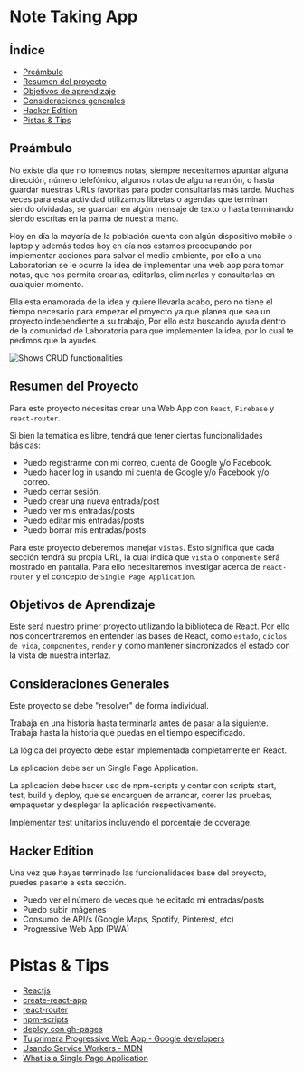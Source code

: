 # Note Taking App

## Índice

- [Preámbulo](#preámbulo)
- [Resumen del proyecto](#resumen-del-proyecto)
- [Objetivos de aprendizaje](#objetivos-de-aprendizaje)
- [Consideraciones generales](#consideraciones-generales)
- [Hacker Edition](#hacker-edition)
- [Pistas & Tips](#pistas-&-tips)

## Preámbulo

No existe día que no tomemos notas, siempre necesitamos apuntar alguna dirección, número telefónico, algunos notas de alguna reunión, o hasta guardar nuestras URLs favoritas para  poder consultarlas más tarde. Muchas veces para esta actividad utilizamos libretas o agendas que terminan siendo olvidadas, se guardan en algún mensaje de texto o hasta terminando siendo  escritas en la palma de nuestra mano.

Hoy en día la mayoría de la población cuenta con algún dispositivo mobile o laptop y además todos hoy en día nos estamos preocupando por implementar acciones para salvar el medio ambiente, por ello a una Laboratorian se le ocurre la idea de implementar una  web app para tomar notas, que nos permita crearlas, editarlas, eliminarlas y consultarlas en cualquier momento.

Ella esta enamorada de la idea y quiere llevarla acabo, pero no tiene el tiempo necesario para empezar el proyecto ya que planea que sea un proyecto independiente a su trabajo, Por ello esta buscando ayuda dentro de la comunidad de Laboratoria para que implementen la idea, por lo cual te pedimos que la ayudes.

![Shows CRUD functionalities](./demo-crud.gif)

## Resumen del Proyecto

Para este proyecto necesitas crear una Web App con `React`, `Firebase` y `react-router`.

Si bien la temática es libre, tendrá que tener ciertas funcionalidades básicas:
* Puedo registrarme con mi correo, cuenta de Google y/o Facebook.
* Puedo hacer log in usando mi cuenta de Google y/o Facebook y/o  correo.
* Puedo cerrar sesión.
* Puedo crear una nueva entrada/post
* Puedo ver mis entradas/posts
* Puedo editar mis entradas/posts
* Puedo borrar mis entradas/posts


Para este proyecto deberemos manejar `vistas`. Esto significa que cada sección tendrá su propia URL, la cual indica que `vista` o `componente` será mostrado en pantalla. Para ello necesitaremos investigar acerca de `react-router` y el concepto de `Single Page Application`.


## Objetivos de Aprendizaje

Este será nuestro primer proyecto utilizando la biblioteca de React. Por ello nos concentraremos en entender las bases de React, como `estado`, `ciclos de vida`, `componentes`, `render` y como mantener sincronizados el estado con la vista de nuestra interfaz.

## Consideraciones Generales

Este proyecto se debe "resolver" de forma individual.

Trabaja en una historia hasta terminarla antes de pasar a la siguiente. Trabaja hasta la historia que puedas en el tiempo especificado.

La lógica del proyecto debe estar implementada completamente en React.

La aplicación debe ser un Single Page Application.

La aplicación debe hacer uso de npm-scripts y contar con scripts start, test, build y deploy, que se encarguen de arrancar, correr las pruebas, empaquetar y desplegar la aplicación respectivamente.

Implementar test unitarios incluyendo el porcentaje de coverage.

## Hacker Edition

Una vez que hayas terminado las funcionalidades base del proyecto, puedes pasarte a esta sección.

* Puedo ver el número de veces que he editado mi entradas/posts
* Puedo subir imágenes
* Consumo de API/s (Google Maps, Spotify, Pinterest, etc)
* Progressive Web App (PWA)


# Pistas & Tips

* [Reactjs](https://reactjs.org/)
* [create-react-app](https://create-react-app.dev/docs/getting-started)
* [react-router](https://reacttraining.com/react-router/web/guides/quick-start)
* [npm-scripts](https://docs.npmjs.com/misc/scripts)
* [deploy con gh-pages](https://medium.com/the-andela-way/how-to-deploy-your-react-application-to-github-pages-in-less-than-5-minutes-8c5f665a2d2a)
* [Tu primera Progressive Web App - Google developers](https://developers.google.com/web/fundamentals/codelabs/your-first-pwapp/?hl=es)
* [Usando Service Workers - MDN](https://developer.mozilla.org/es/docs/Web/API/Service_Worker_API/Using_Service_Workers)
* [What is a Single Page Application](https://medium.com/@NeotericEU/single-page-application-vs-multiple-page-application-2591588efe58)
